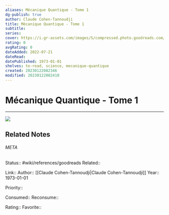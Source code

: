 ```yaml
---
aliases: Mécanique Quantique - Tome 1
dg-publish: true
author: Claude Cohen-Tannoudji
title: Mécanique Quantique - Tome 1
subtitle: 
series: 
cover: https://i.gr-assets.com/images/S/compressed.photo.goodreads.com/books/1545581679l/43320851._SX318_.jpg
rating: 0
avgRating: 0
dateAdded: 2022-07-21
dateRead: 
datePublished: 1973-01-01
shelves: to-read, science, mecanique-quantique
created: 20230122082346
modified: 20230122082410
---
```

# Mécanique Quantique - Tome 1
---
![](https://i.gr-assets.com/images/S/compressed.photo.goodreads.com/books/1545581679l/43320851._SX318_.jpg)

## Related Notes




###### META
Status:: #wiki/references/goodreads
Related:: 

Link:: 
Author:: [[Claude Cohen-Tannoudji\|Claude Cohen-Tannoudji]]
Year:: 1973-01-01

Priority:: 

Consumed:: 
Reconsume:: 

Rating:: 
Favorite:: 
